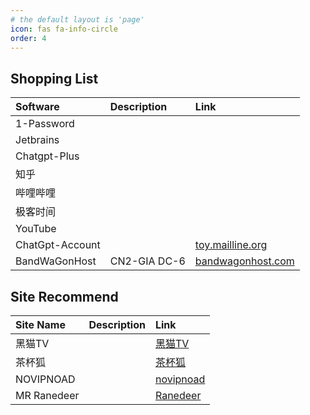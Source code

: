 ```yaml
---
# the default layout is 'page'
icon: fas fa-info-circle
order: 4
---
```


## Shopping List

| Software        | Description  | Link                                                             |
|:----------------|:-------------|:-----------------------------------------------------------------|
| 1-Password      |              |                                                                  |
| Jetbrains       |
| Chatgpt-Plus    |
| 知乎              |
| 哔哩哔哩            |
| 极客时间            |
| YouTube         |
| ChatGpt-Account |              | [toy.mailline.org](https://toy.mailline.org/)                    
| BandWaGonHost   | CN2-GIA DC-6 | [bandwagonhost.com](https://bandwagonhost.com/aff.php?aff=73397) 


## Site Recommend

| Site Name | Description | Link                          |
|:----------|:------------|:------------------------------|
|黑猫TV           |             | [黑猫TV](https://heimaotv.vip/) |
|茶杯狐           |             | [茶杯狐](https://cupfox.love/)   |
|NOVIPNOAD| |[novipnoad](https://www.novipnoad.net/)|
|MR Ranedeer||[Ranedeer](https://github.com/JushBJJ/Mr.-Ranedeer-AI-Tutor)|
